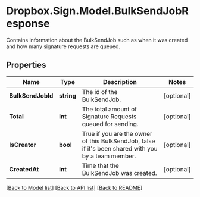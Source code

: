 # Dropbox.Sign.Model.BulkSendJobResponse
Contains information about the BulkSendJob such as when it was created and how many signature requests are queued.

## Properties

Name | Type | Description | Notes
------------ | ------------- | ------------- | -------------
**BulkSendJobId** | **string** |  The id of the BulkSendJob.  | [optional] 
**Total** | **int** |  The total amount of Signature Requests queued for sending.  | [optional] 
**IsCreator** | **bool** |  True if you are the owner of this BulkSendJob, false if it&#39;s been shared with you by a team member.  | [optional] 
**CreatedAt** | **int** |  Time that the BulkSendJob was created.  | [optional] 

[[Back to Model list]](../README.md#documentation-for-models) [[Back to API list]](../README.md#documentation-for-api-endpoints) [[Back to README]](../README.md)

